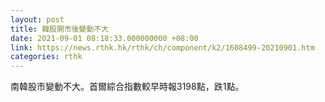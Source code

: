 ```yaml
---
layout: post
title: 韓股開市後變動不大
date: 2021-09-01 08:18:33.000000000 +08:00
link: https://news.rthk.hk/rthk/ch/component/k2/1608499-20210901.htm
categories: rthk
---
```


南韓股市變動不大。首爾綜合指數較早時報3198點，跌1點。
